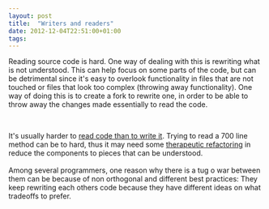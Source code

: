 ```yaml
---
layout: post
title:  "Writers and readers"
date: 2012-12-04T22:51:00+01:00
tags: 
---
```


Reading source code is hard. One way of dealing with this is rewriting what is not understood. This can help focus on some parts of the code, but can be detrimental since it's easy to overlook functionality in files that are not touched or files that look too complex (throwing away functionality). One way of doing this is to create a fork to rewrite one, in order to be able to throw away the changes made essentially to read the code. <div>
<br>
</div>
<div>
It's usually harder to <a href="http://gamedevwithoutacause.com/?p=1329">read code than to write it</a>. Trying to read a 700 line method can be to hard, thus it may need some <a href="https://github.com/kytrinyx/therapeutic-refactoring">therapeutic refactoring</a> in reduce the components to pieces that can be understood.</div>
<div>
<br>
</div>
<div>
Among several programmers, one reason why there is a tug o war between them can be because of non orthogonal and different best practices: They keep rewriting each others code because they have different ideas on what tradeoffs to prefer.</div>
<div style="clear: both;"></div>